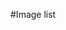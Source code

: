 #Image list

<!-- here we can inspect the images (list or thumbnails), rotate the images (in case you forgot to remove the autoorient), and exclude images from rti/normal processing -->
